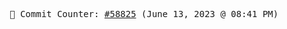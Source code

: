 <p align="center">
    <samp>
        📮 Commit Counter: <a href="https://github.com/Javascript-void0/Javascript-void0/commits/main">#58825</a> (June 13, 2023 @ 08:41 PM)
    </samp>
</p>